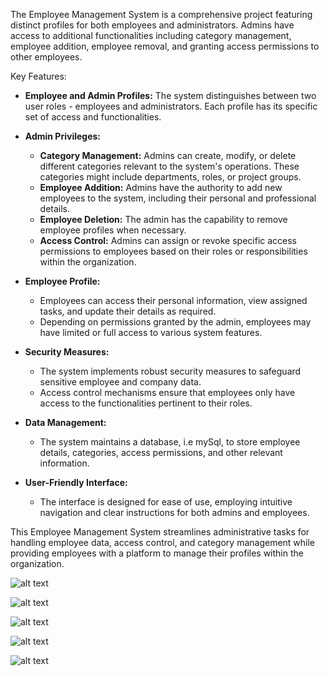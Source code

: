The Employee Management System is a comprehensive project featuring distinct profiles for both employees and administrators. Admins have access to additional functionalities including category management, employee addition, employee removal, and granting access permissions to other employees.

Key Features:
- **Employee and Admin Profiles:** The system distinguishes between two user roles - employees and administrators. Each profile has its specific set of access and functionalities.
  
- **Admin Privileges:**
  - **Category Management:** Admins can create, modify, or delete different categories relevant to the system's operations. These categories might include departments, roles, or project groups.
  - **Employee Addition:** Admins have the authority to add new employees to the system, including their personal and professional details.
  - **Employee Deletion:** The admin has the capability to remove employee profiles when necessary.
  - **Access Control:** Admins can assign or revoke specific access permissions to employees based on their roles or responsibilities within the organization.

- **Employee Profile:**
  - Employees can access their personal information, view assigned tasks, and update their details as required.
  - Depending on permissions granted by the admin, employees may have limited or full access to various system features.

- **Security Measures:**
  - The system implements robust security measures to safeguard sensitive employee and company data.
  - Access control mechanisms ensure that employees only have access to the functionalities pertinent to their roles.

- **Data Management:**
  - The system maintains a database, i.e mySql, to store employee details, categories, access permissions, and other relevant information.
  
- **User-Friendly Interface:**
  - The interface is designed for ease of use, employing intuitive navigation and clear instructions for both admins and employees.

This Employee Management System streamlines administrative tasks for handling employee data, access control, and category management while providing employees with a platform to manage their profiles within the organization.

![alt text](https://github.com/TejasSathe010/IT-Employees-System/blob/main/Screenshots/Screenshot%202023-12-31%20at%208.02.07%20PM.png)

![alt text]([https://github.com/TejasSathe010/IT-Employees-System/blob/main/Screenshots/Screenshot%202023-12-31%20at%208.02.07%20PM.png](https://github.com/TejasSathe010/IT-Employees-System/blob/main/Screenshots/Screenshot%202023-12-31%20at%208.03.08%20PM.png))

![alt text]([https://github.com/TejasSathe010/IT-Employees-System/blob/main/Screenshots/Screenshot%202023-12-31%20at%208.02.07%20PM.png](https://github.com/TejasSathe010/IT-Employees-System/blob/main/Screenshots/Screenshot%202023-12-31%20at%208.03.51%20PM.png))

![alt text]([https://github.com/TejasSathe010/IT-Employees-System/blob/main/Screenshots/Screenshot%202023-12-31%20at%208.02.07%20PM.png](https://github.com/TejasSathe010/IT-Employees-System/blob/main/Screenshots/Screenshot%202023-12-31%20at%208.04.03%20PM.png))

![alt text]([https://github.com/TejasSathe010/IT-Employees-System/blob/main/Screenshots/Screenshot%202023-12-31%20at%208.02.07%20PM.png](https://github.com/TejasSathe010/IT-Employees-System/blob/main/Screenshots/Screenshot%202023-12-31%20at%208.04.27%20PM.png)https://github.com/TejasSathe010/IT-Employees-System/blob/main/Screenshots/Screenshot%202023-12-31%20at%208.04.27%20PM.png)
